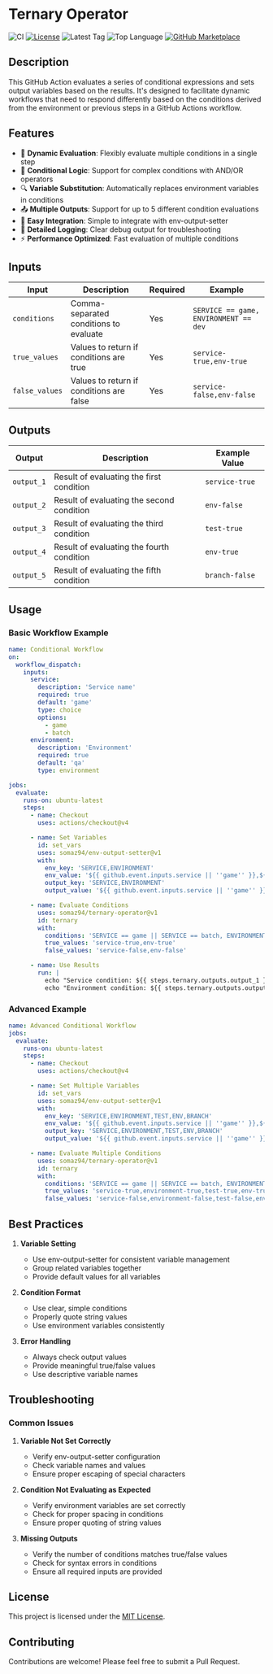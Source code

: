 # Ternary Operator

<!-- [![GitHub Super-Linter](https://github.com/somaz94/ternary-operator/actions/workflows/linter.yml/badge.svg)](https://github.com/somaz94/ternary-operator) -->
![CI](https://github.com/somaz94/ternary-operator/actions/workflows/ci.yml/badge.svg)
[![License](https://img.shields.io/github/license/somaz94/ternary-operator)](https://github.com/somaz94/container-action)
![Latest Tag](https://img.shields.io/github/v/tag/somaz94/ternary-operator)
![Top Language](https://img.shields.io/github/languages/top/somaz94/ternary-operator?color=green&logo=shell&logoColor=b)
[![GitHub Marketplace](https://img.shields.io/badge/Marketplace-Ternary%20Operator-blue?logo=github)](https://github.com/marketplace/actions/ternary-operator-action)

## Description

This GitHub Action evaluates a series of conditional expressions and sets output
variables based on the results. It's designed to facilitate dynamic workflows
that need to respond differently based on the conditions derived from the
environment or previous steps in a GitHub Actions workflow.

## Features

- 🔄 **Dynamic Evaluation**: Flexibly evaluate multiple conditions in a single step
- 🎯 **Conditional Logic**: Support for complex conditions with AND/OR operators
- 🔍 **Variable Substitution**: Automatically replaces environment variables in conditions
- 📤 **Multiple Outputs**: Support for up to 5 different condition evaluations
- 🚀 **Easy Integration**: Simple to integrate with env-output-setter
- 📝 **Detailed Logging**: Clear debug output for troubleshooting
- ⚡ **Performance Optimized**: Fast evaluation of multiple conditions

## Inputs

| Input          | Description                                       | Required | Example |
| -------------- | ------------------------------------------------- | -------- | ------- |
| `conditions`   | Comma-separated conditions to evaluate            | Yes      | `SERVICE == game, ENVIRONMENT == dev` |
| `true_values`  | Values to return if conditions are true           | Yes      | `service-true,env-true` |
| `false_values` | Values to return if conditions are false          | Yes      | `service-false,env-false` |

## Outputs

| Output     | Description                                | Example Value |
| ---------- | ------------------------------------------ | ------------- |
| `output_1` | Result of evaluating the first condition   | `service-true` |
| `output_2` | Result of evaluating the second condition  | `env-false` |
| `output_3` | Result of evaluating the third condition   | `test-true` |
| `output_4` | Result of evaluating the fourth condition  | `env-true` |
| `output_5` | Result of evaluating the fifth condition   | `branch-false` |

## Usage

### Basic Workflow Example

```yaml
name: Conditional Workflow
on:
  workflow_dispatch:
    inputs:
      service:
        description: 'Service name'
        required: true
        default: 'game'
        type: choice
        options:
          - game
          - batch
      environment:
        description: 'Environment'
        required: true
        default: 'qa'
        type: environment

jobs:
  evaluate:
    runs-on: ubuntu-latest
    steps:
      - name: Checkout
        uses: actions/checkout@v4

      - name: Set Variables
        id: set_vars
        uses: somaz94/env-output-setter@v1
        with:
          env_key: 'SERVICE,ENVIRONMENT'
          env_value: '${{ github.event.inputs.service || ''game'' }},${{ github.event.inputs.environment || ''qa'' }}'
          output_key: 'SERVICE,ENVIRONMENT'
          output_value: '${{ github.event.inputs.service || ''game'' }},${{ github.event.inputs.environment || ''qa'' }}'

      - name: Evaluate Conditions
        uses: somaz94/ternary-operator@v1
        id: ternary
        with:
          conditions: 'SERVICE == game || SERVICE == batch, ENVIRONMENT == dev'
          true_values: 'service-true,env-true'
          false_values: 'service-false,env-false'

      - name: Use Results
        run: |
          echo "Service condition: ${{ steps.ternary.outputs.output_1 }}"
          echo "Environment condition: ${{ steps.ternary.outputs.output_2 }}"
```

### Advanced Example

```yaml
name: Advanced Conditional Workflow
jobs:
  evaluate:
    runs-on: ubuntu-latest
    steps:
      - name: Checkout
        uses: actions/checkout@v4

      - name: Set Multiple Variables
        id: set_vars
        uses: somaz94/env-output-setter@v1
        with:
          env_key: 'SERVICE,ENVIRONMENT,TEST,ENV,BRANCH'
          env_value: '${{ github.event.inputs.service || ''game'' }},${{ github.event.inputs.environment || ''qa'' }},${{ github.event.inputs.test || ''prod'' }},${{ github.event.inputs.env || ''xov'' }},${{ github.event.inputs.branch || ''qa'' }}'
          output_key: 'SERVICE,ENVIRONMENT,TEST,ENV,BRANCH'
          output_value: '${{ github.event.inputs.service || ''game'' }},${{ github.event.inputs.environment || ''qa'' }},${{ github.event.inputs.test || ''prod'' }},${{ github.event.inputs.env || ''xov'' }},${{ github.event.inputs.branch || ''qa'' }}'

      - name: Evaluate Multiple Conditions
        uses: somaz94/ternary-operator@v1
        id: ternary
        with:
          conditions: 'SERVICE == game || SERVICE == batch, ENVIRONMENT == dev, TEST == prod, ENV == xov, BRANCH == dev'
          true_values: 'service-true,environment-true,test-true,env-true,branch-true'
          false_values: 'service-false,environment-false,test-false,env-false,branch-false'
```

## Best Practices

1. **Variable Setting**
   - Use env-output-setter for consistent variable management
   - Group related variables together
   - Provide default values for all variables

2. **Condition Format**
   - Use clear, simple conditions
   - Properly quote string values
   - Use environment variables consistently

3. **Error Handling**
   - Always check output values
   - Provide meaningful true/false values
   - Use descriptive variable names

## Troubleshooting

### Common Issues

1. **Variable Not Set Correctly**
   - Verify env-output-setter configuration
   - Check variable names and values
   - Ensure proper escaping of special characters

2. **Condition Not Evaluating as Expected**
   - Verify environment variables are set correctly
   - Check for proper spacing in conditions
   - Ensure proper quoting of string values

3. **Missing Outputs**
   - Verify the number of conditions matches true/false values
   - Check for syntax errors in conditions
   - Ensure all required inputs are provided

## License

This project is licensed under the [MIT License](LICENSE).

## Contributing

Contributions are welcome! Please feel free to submit a Pull Request.